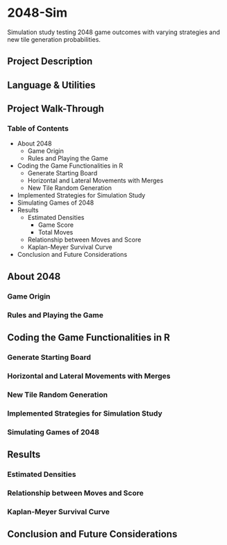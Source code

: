 # 2048-Sim
Simulation study testing 2048 game outcomes with varying strategies and new tile generation probabilities.

## Project Description

## Language & Utilities

## Project Walk-Through

### Table of Contents

- About 2048
  - Game Origin
  - Rules and Playing the Game
- Coding the Game Functionalities in R
  - Generate Starting Board
  - Horizontal and Lateral Movements with Merges
  - New Tile Random Generation
- Implemented Strategies for Simulation Study
- Simulating Games of 2048
- Results
  - Estimated Densities
    - Game Score
    - Total Moves
  - Relationship between Moves and Score
  - Kaplan-Meyer Survival Curve
- Conclusion and Future Considerations

## About 2048

### Game Origin

### Rules and Playing the Game

## Coding the Game Functionalities in R

### Generate Starting Board

### Horizontal and Lateral Movements with Merges

### New Tile Random Generation

### Implemented Strategies for Simulation Study

### Simulating Games of 2048

## Results

### Estimated Densities

### Relationship between Moves and Score

### Kaplan-Meyer Survival Curve

## Conclusion and Future Considerations
